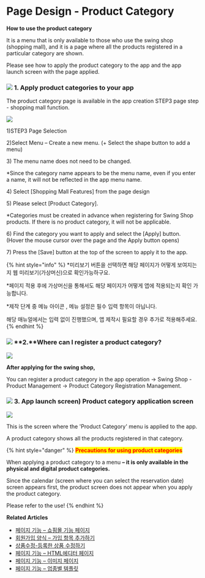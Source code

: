 # Page Design - Product Category

**How to use the product category**

It is a menu that is only available to those who use the swing shop (shopping mall), and it is a page where all the products registered in a particular category are shown.

Please see how to apply the product category to the app and the app launch screen with the page applied.

### ![](https://wp.swing2app.co.kr/wp-content/uploads/2022/07/%EB%8B%A8%EB%9D%BD1-1.png) **1.** Apply product categories to your app

The product category page is available in the app creation STEP3 page step - shopping mall function.

![](https://wp.swing2app.co.kr/wp-content/uploads/2022/07/%EC%83%81%ED%92%88%EC%B9%B4%ED%85%8C%EA%B3%A0%EB%A6%AC1.png)

1\)STEP3 Page Selection

2\)Select Menu – Create a new menu. (+ Select the shape button to add a menu)

3\) The menu name does not need to be changed.

\*Since the category name appears to be the menu name, even if you enter a name, it will not be reflected in the app menu name.

4\) Select \[Shopping Mall Features] from the page design

5\) Please select \[Product Category].

\*Categories must be created in advance when registering for Swing Shop products. If there is no product category, it will not be applicable.

6\) Find the category you want to apply and select the \[Apply] button. (Hover the mouse cursor over the page and the Apply button opens)

7\) Press the \[Save] button at the top of the screen to apply it to the app.

{% hint style="info" %}
\*미리보기 버튼을 선택하면 해당 페이지가 어떻게 보여지는지 웹 미리보기(가상머신)으로 확인가능하구요.

\*페이지 적용 후에 가상머신을 통해서도 해당 페이지가 어떻게 앱에 적용되는지 확인 가능합니다.

\*제작 단계 중 메뉴 아이콘 , 메뉴 설정은 필수 입력 항목이 아닙니다.

해당 매뉴얼에서는 입력 없이 진행했으며, 앱 제작시 필요할 경우 추가로 적용해주세요.
{% endhint %}

### ![](https://wp.swing2app.co.kr/wp-content/uploads/2022/07/%EB%8B%A8%EB%9D%BD1-1.png) **2.**Where can I register a product category?

![](https://wp.swing2app.co.kr/wp-content/uploads/2020/11/%EC%83%81%ED%92%88%EC%B9%B4%ED%85%8C%EA%B3%A0%EB%A6%AC3\_20.11.png)

**After applying for the swing shop,**

You can register a product category in the app operation → Swing Shop - Product Management → Product Category Registration Management.

### ![](https://wp.swing2app.co.kr/wp-content/uploads/2022/07/%EB%8B%A8%EB%9D%BD1-1.png) **3.** App launch screen) Product category application screen

![](https://wp.swing2app.co.kr/wp-content/uploads/2020/11/%EC%83%81%ED%92%88%EC%B9%B4%ED%85%8C%EA%B3%A0%EB%A6%AC2\_20.11.png)

This is the screen where the 'Product Category' menu is applied to the app.

A product category shows all the products registered in that category.

{% hint style="danger" %}
<mark style="color:red;">**Precautions for using product categories**</mark>

When applying a product category to a menu **– it is only available in the physical and digital product categories.**

Since the calendar (screen where you can select the reservation date) screen appears first, the product screen does not appear when you apply the product category.

Please refer to the use!
{% endhint %}

**Related Articles**

* [페이지 기능 – 쇼핑몰 기능 페이지](https://wp.swing2app.co.kr/documentation/v3manual/step3-page/swingshop-page/)
* [회원가입 양식 – 가입 항목 추가하기](https://wp.swing2app.co.kr/documentation/appmanage/service/set-membershipform/)
* [상품수정-등록한 상품 수정하기](https://wp.swing2app.co.kr/documentation/swingshop/product-edit/)
* [페이지 기능 – HTML에디터 페이지](https://wp.swing2app.co.kr/documentation/v3manual/step3-page/editorpage/)
* [페이지 기능 – 이미지 페이지](https://wp.swing2app.co.kr/documentation/v3manual/step3-page/imagepage/)
* [페이지 기능 – 업종별 템플릿](https://wp.swing2app.co.kr/documentation/v3manual/step3-page/template-page/)
